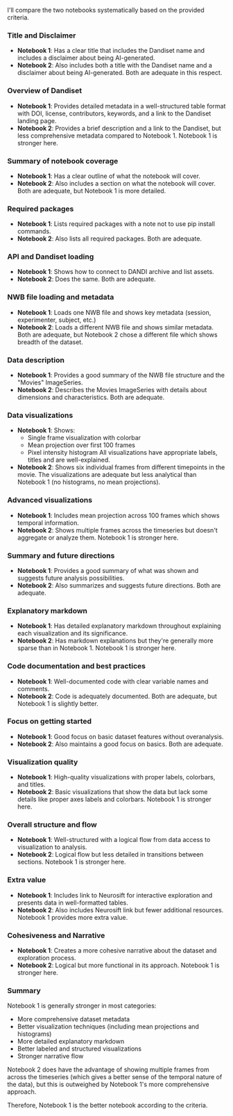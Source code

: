 I'll compare the two notebooks systematically based on the provided criteria.

### Title and Disclaimer
- **Notebook 1**: Has a clear title that includes the Dandiset name and includes a disclaimer about being AI-generated.
- **Notebook 2**: Also includes both a title with the Dandiset name and a disclaimer about being AI-generated.
Both are adequate in this respect.

### Overview of Dandiset
- **Notebook 1**: Provides detailed metadata in a well-structured table format with DOI, license, contributors, keywords, and a link to the Dandiset landing page.
- **Notebook 2**: Provides a brief description and a link to the Dandiset, but less comprehensive metadata compared to Notebook 1.
Notebook 1 is stronger here.

### Summary of notebook coverage
- **Notebook 1**: Has a clear outline of what the notebook will cover.
- **Notebook 2**: Also includes a section on what the notebook will cover.
Both are adequate, but Notebook 1 is more detailed.

### Required packages
- **Notebook 1**: Lists required packages with a note not to use pip install commands.
- **Notebook 2**: Also lists all required packages.
Both are adequate.

### API and Dandiset loading
- **Notebook 1**: Shows how to connect to DANDI archive and list assets.
- **Notebook 2**: Does the same.
Both are adequate.

### NWB file loading and metadata
- **Notebook 1**: Loads one NWB file and shows key metadata (session, experimenter, subject, etc.)
- **Notebook 2**: Loads a different NWB file and shows similar metadata.
Both are adequate, but Notebook 2 chose a different file which shows breadth of the dataset.

### Data description
- **Notebook 1**: Provides a good summary of the NWB file structure and the "Movies" ImageSeries.
- **Notebook 2**: Describes the Movies ImageSeries with details about dimensions and characteristics.
Both are adequate.

### Data visualizations
- **Notebook 1**: Shows:
  - Single frame visualization with colorbar
  - Mean projection over first 100 frames
  - Pixel intensity histogram
  All visualizations have appropriate labels, titles and are well-explained.
- **Notebook 2**: Shows six individual frames from different timepoints in the movie.
  The visualizations are adequate but less analytical than Notebook 1 (no histograms, no mean projections).

### Advanced visualizations
- **Notebook 1**: Includes mean projection across 100 frames which shows temporal information.
- **Notebook 2**: Shows multiple frames across the timeseries but doesn't aggregate or analyze them.
Notebook 1 is stronger here.

### Summary and future directions
- **Notebook 1**: Provides a good summary of what was shown and suggests future analysis possibilities.
- **Notebook 2**: Also summarizes and suggests future directions.
Both are adequate.

### Explanatory markdown
- **Notebook 1**: Has detailed explanatory markdown throughout explaining each visualization and its significance.
- **Notebook 2**: Has markdown explanations but they're generally more sparse than in Notebook 1.
Notebook 1 is stronger here.

### Code documentation and best practices
- **Notebook 1**: Well-documented code with clear variable names and comments.
- **Notebook 2**: Code is adequately documented.
Both are adequate, but Notebook 1 is slightly better.

### Focus on getting started
- **Notebook 1**: Good focus on basic dataset features without overanalysis.
- **Notebook 2**: Also maintains a good focus on basics.
Both are adequate.

### Visualization quality
- **Notebook 1**: High-quality visualizations with proper labels, colorbars, and titles.
- **Notebook 2**: Basic visualizations that show the data but lack some details like proper axes labels and colorbars.
Notebook 1 is stronger here.

### Overall structure and flow
- **Notebook 1**: Well-structured with a logical flow from data access to visualization to analysis.
- **Notebook 2**: Logical flow but less detailed in transitions between sections.
Notebook 1 is stronger here.

### Extra value
- **Notebook 1**: Includes link to Neurosift for interactive exploration and presents data in well-formatted tables.
- **Notebook 2**: Also includes Neurosift link but fewer additional resources.
Notebook 1 provides more extra value.

### Cohesiveness and Narrative
- **Notebook 1**: Creates a more cohesive narrative about the dataset and exploration process.
- **Notebook 2**: Logical but more functional in its approach.
Notebook 1 is stronger here.

### Summary
Notebook 1 is generally stronger in most categories:
- More comprehensive dataset metadata
- Better visualization techniques (including mean projections and histograms)
- More detailed explanatory markdown
- Better labeled and structured visualizations
- Stronger narrative flow

Notebook 2 does have the advantage of showing multiple frames from across the timeseries (which gives a better sense of the temporal nature of the data), but this is outweighed by Notebook 1's more comprehensive approach.

Therefore, Notebook 1 is the better notebook according to the criteria.